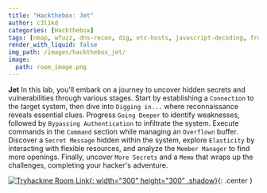 ```yaml
---
title: "Hackthebox: Jet"
author: c3l1kd
categories: [Hackthebox]
tags: [nmap, wfuzz, dns-recon, dig, etc-hosts, javascript-decoding, fromCharCode, sql-injection, burpsuite, sqlmap, http, ssh, reverse-dns, php, web-fuzzing, authentication-bypass]
render_with_liquid: false
img_path: /images/hackthebox_jet/
image:
  path: room_image.png
---
```



**Jet** In this lab, you'll embark on a journey to uncover hidden secrets and vulnerabilities through various stages. Start by establishing a <code>Connection</code> to the target system, then dive into <code>Digging in...</code> where reconnaissance reveals essential clues. Progress <code>Going Deeper</code> to identify weaknesses, followed by <code>Bypassing Authentication</code> to infiltrate the system. Execute commands in the <code>Command</code> section while managing an <code>Overflown</code> buffer. Discover a <code>Secret Message</code> hidden within the system, explore <code>Elasticity</code> by interacting with flexible resources, and analyze the <code>Member Manager</code> to find more openings. Finally, uncover <code>More Secrets</code> and a <code>Memo</code> that wraps up the challenges, completing your hacker's adventure.

[![Tryhackme Room Link](room_card.image){: width="300" height="300" .shadow}](https://tryhackme.com/r/room/mousetrap){: .center }